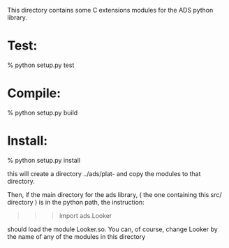 
This directory contains some C extensions modules for
the ADS python library.

Test:
========
% python setup.py test

Compile:
========
% python setup.py build

Install:
========
% python setup.py install

this will create a directory ../ads/plat-<platform>
and copy the modules to that directory.

Then, if the main directory for the ads library, ( the one 
containing this src/ directory ) is in the python path, the
instruction:

>>> import ads.Looker

should load the module Looker.so. You can, of course, change Looker
by the name of any of the modules in this directory
